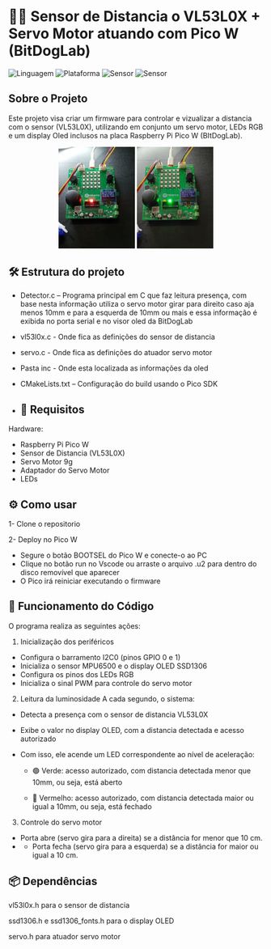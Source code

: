 # 🏃‍♀️ Sensor de Distancia o VL53L0X + Servo Motor atuando com Pico W (BitDogLab)
![Linguagem](https://img.shields.io/badge/Linguagem-C-blue.svg)
![Plataforma](https://img.shields.io/badge/Plataforma-Raspberry%20Pi%20Pico-purple.svg)
![Sensor](https://img.shields.io/badge/Sensor-VL53L0X-red.svg)
![Sensor](https://img.shields.io/badge/Servo-Motor-green.svg)

## Sobre o Projeto
Este projeto visa criar um firmware para controlar e vizualizar a distancia com o sensor (VL53L0X), utilizando em conjunto um servo motor, LEDs RGB e um
display Oled inclusos na placa Raspberry Pi Pico W (BItDogLab).

<div align="center">
  <img src="IMG_20250818_141958373.jpg "  alt="Controle" width="30%">
  <img src="IMG_20250818_142034357_MFNR_HDR.jpg"  alt="Controle" width="30%">
</div>

## 🛠️ Estrutura do projeto
- Detector.c – Programa principal em C que faz leitura presença, com base nesta informação utiliza o servo motor girar para direito caso aja menos 10mm e para a esquerda de 10mm ou mais e essa informação é exibida no porta serial e no visor oled da BitDogLab
- vl53l0x.c - Onde fica as definições do sensor de distancia
- servo.c - Onde fica as definições do atuador servo motor
- Pasta inc - Onde esta localizada as informações da oled
- CMakeLists.txt – Configuração do build usando o Pico SDK

- ## 🔌 Requisitos
Hardware:

- Raspberry Pi Pico W
- Sensor de Distancia (VL53L0X)
- Servo Motor 9g
- Adaptador do Servo Motor
- LEDs

## ⚙️ Como usar
1- Clone o repositorio

2- Deploy no Pico W
 - Segure o botão BOOTSEL do Pico W e conecte-o ao PC
 - Clique no botão run no Vscode ou arraste o arquivo .u2 para dentro do disco removível que aparecer
 - O Pico irá reiniciar executando o firmware
   
## 🔧 Funcionamento do Código
O programa realiza as seguintes ações:

1. Inicialização dos periféricos
- Configura o barramento I2C0 (pinos GPIO 0 e 1)
- Inicializa o sensor MPU6500 e o display OLED SSD1306
- Configura os pinos dos LEDs RGB
- Inicializa o sinal PWM para controle do servo motor

2. Leitura da luminosidade
A cada segundo, o sistema:

- Detecta a presença com o sensor de distancia VL53L0X
- Exibe o valor no display OLED, com a distancia detectada e acesso autorizado
- Com isso, ele acende um LED correspondente ao nível de aceleração:

   * 🟢 Verde: acesso autorizado, com distancia detectada menor que 10mm, ou seja, está aberto

   * 🔴 Vermelho: acesso autorizado, com distancia detectada maior ou igual a 10mm, ou seja, está fechado
 
3. Controle do servo motor
- Porta abre (servo gira para a direita) se a distância for menor que 10 cm.
- - Porta fecha (servo gira para a esquerda) se a distância for maior ou igual a 10 cm.

## 📦 Dependências

vl53l0x.h para o sensor de distancia

ssd1306.h e ssd1306_fonts.h para o display OLED

servo.h para atuador servo motor
